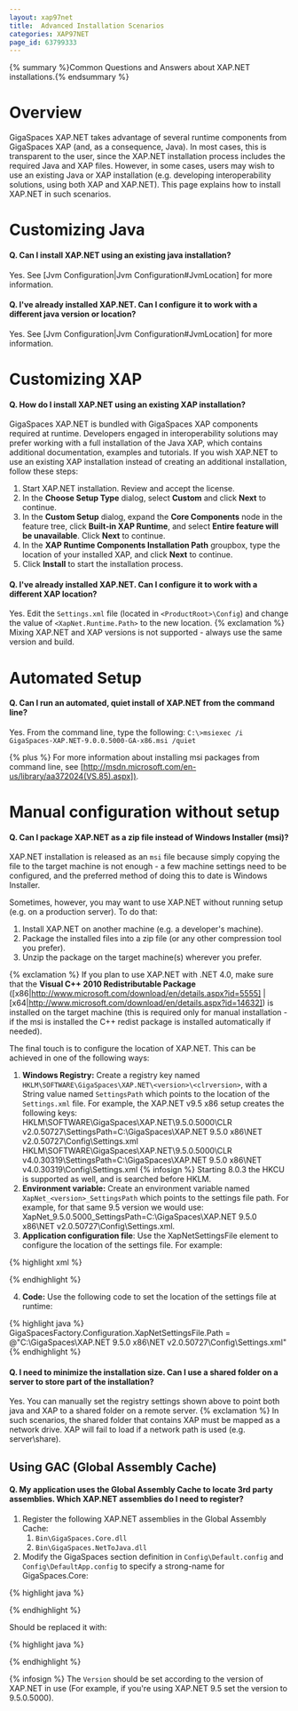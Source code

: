 ```yaml
---
layout: xap97net
title:  Advanced Installation Scenarios
categories: XAP97NET
page_id: 63799333
---
```



{% summary %}Common Questions and Answers about XAP.NET installations.{% endsummary %}


# Overview

GigaSpaces XAP.NET takes advantage of several runtime components from GigaSpaces XAP (and, as a consequence, Java). In most cases, this is transparent to the user, since the XAP.NET installation process includes the required Java and XAP files. However, in some cases, users may wish to use an existing Java or XAP installation (e.g. developing interoperability solutions, using both XAP and XAP.NET). This page explains how to install XAP.NET in such scenarios.

# Customizing Java

#### Q. Can I install XAP.NET using an existing java installation?

Yes. See [Jvm Configuration|Jvm Configuration#JvmLocation] for more information.

#### Q. I've already installed XAP.NET. Can I configure it to work with a different java version or location?

Yes. See [Jvm Configuration|Jvm Configuration#JvmLocation] for more information.

# Customizing XAP

#### Q. How do I install XAP.NET using an existing XAP installation?

GigaSpaces XAP.NET is bundled with GigaSpaces XAP components required at runtime. Developers engaged in interoperability solutions may prefer working with a full installation of the Java XAP, which contains additional documentation, examples and tutorials.
If you wish XAP.NET to use an existing XAP installation instead of creating an additional installation, follow these steps:

1. Start XAP.NET installation. Review and accept the license.
2. In the **Choose Setup Type** dialog, select **Custom** and click **Next** to continue.
3. In the **Custom Setup** dialog, expand the **Core Components** node in the feature tree, click **Built-in XAP Runtime**, and select **Entire feature will be unavailable**. Click **Next** to continue.
4. In the **XAP Runtime Components Installation Path** groupbox, type the location of your installed XAP, and click **Next** to continue.
5. Click **Install** to start the installation process.

#### Q. I've already installed XAP.NET. Can I configure it to work with a different XAP location?

Yes. Edit the `Settings.xml` file (located in `<ProductRoot>\Config`) and change the value of `<XapNet.Runtime.Path>` to the new location.
{% exclamation %} Mixing XAP.NET and XAP versions is not supported - always use the same version and build.

# Automated Setup

#### Q. Can I run an automated, quiet install of XAP.NET from the command line?

Yes. From the command line, type the following:
`C:\>msiexec /i GigaSpaces-XAP.NET-9.0.0.5000-GA-x86.msi /quiet`

{% plus %} For more information about installing msi packages from command line, see [http://msdn.microsoft.com/en-us/library/aa372024(VS.85).aspx]).

# Manual configuration without setup

#### Q. Can I package XAP.NET as a zip file instead of Windows Installer (msi)?

XAP.NET installation is released as an `msi` file because simply copying the file to the target machine is not enough - a few machine settings need to be configured, and the preferred method of doing this to date is Windows Installer.

Sometimes, however, you may want to use XAP.NET without running setup (e.g. on a production server).
To do that:
1. Install XAP.NET on another machine (e.g. a developer's machine).
2. Package the installed files into a zip file (or any other compression tool you prefer).
3. Unzip the package on the target machine(s) wherever you prefer.

{% exclamation %} If you plan to use XAP.NET with .NET 4.0, make sure that the **Visual C++ 2010 Redistributable Package** ([x86|http://www.microsoft.com/download/en/details.aspx?id=5555] | [x64|http://www.microsoft.com/download/en/details.aspx?id=14632]) is installed on the target machine (this is required only for manual installation - if the msi is installed the C++ redist package is installed automatically if needed).

The final touch is to configure the location of XAP.NET. This can be achieved in one of the following ways:
1. **Windows Registry:** Create a registry key named `HKLM\SOFTWARE\GigaSpaces\XAP.NET\<version>\<clrversion>`, with a String value named `SettingsPath` which points to the location of the `Settings.xml` file. For example, the XAP.NET v9.5 x86 setup creates the following keys:
HKLM\SOFTWARE\GigaSpaces\XAP.NET\9.5.0.5000\CLR v2.0.50727\SettingsPath=C:\GigaSpaces\XAP.NET 9.5.0 x86\NET v2.0.50727\Config\Settings.xml
HKLM\SOFTWARE\GigaSpaces\XAP.NET\9.5.0.5000\CLR v4.0.30319\SettingsPath=C:\GigaSpaces\XAP.NET 9.5.0 x86\NET v4.0.30319\Config\Settings.xml
{% infosign %} Starting 8.0.3 the HKCU is supported as well, and is searched before HKLM.
2. **Environment variable:** Create an environment variable named `XapNet_<version>_SettingsPath` which points to the settings file path. For example, for that same 9.5 version we would use:
XapNet_9.5.0.5000_SettingsPath=C:\GigaSpaces\XAP.NET 9.5.0 x86\NET v2.0.50727\Config\Settings.xml.
3. **Application configuration file**: Use the XapNetSettingsFile element to configure the location of the settings file. For example:

{% highlight xml %}
<configuration>
    <configSections>
        <section name="GigaSpaces" type="GigaSpaces.Core.Configuration.GigaSpacesCoreConfiguration, GigaSpaces.Core"/>
    </configSections>
    <GigaSpaces>
        <XapNetSettingsFile Path="C:\GigaSpaces\XAP.NET 9.5.0 x86\NET v2.0.50727\Config\Settings.xml"/>
    </GigaSpaces>
</configuration>
{% endhighlight %}

4. **Code:** Use the following code to set the location of the settings file at runtime:

{% highlight java %}
    GigaSpacesFactory.Configuration.XapNetSettingsFile.Path = @"C:\GigaSpaces\XAP.NET 9.5.0 x86\NET v2.0.50727\Config\Settings.xml"
{% endhighlight %}


#### Q. I need to minimize the installation size. Can I use a shared folder on a server to store part of the installation?

Yes. You can manually set the registry settings shown above to point both java and XAP to a shared folder on a remote server.
{% exclamation %} In such scenarios, the shared folder that contains XAP must be mapped as a network drive. XAP will fail to load if a network path is used (e.g. server\share).

# Using GAC (Global Assembly Cache)

#### Q. My application uses the Global Assembly Cache to locate 3rd party assemblies. Which XAP.NET assemblies do I need to register?

1. Register the following XAP.NET assemblies in the Global Assembly Cache:
    1. `Bin\GigaSpaces.Core.dll`
    2. `Bin\GigaSpaces.NetToJava.dll`
2. Modify the GigaSpaces section definition in `Config\Default.config` and `Config\DefaultApp.config` to specify a strong-name for GigaSpaces.Core:

{% highlight java %}
<section name="GigaSpaces" type="GigaSpaces.Core.Configuration.GigaSpacesCoreConfiguration, GigaSpaces.Core"/>
{% endhighlight %}

Should be replaced it with:

{% highlight java %}
<section name="GigaSpaces" type="GigaSpaces.Core.Configuration.GigaSpacesCoreConfiguration, GigaSpaces.Core, Version=9.5.0.5000, Culture=neutral, PublicKeyToken=94297b57ee0e4ad5"/>
{% endhighlight %}

{% infosign %} The `Version` should be set according to the version of XAP.NET in use (For example, if you're using XAP.NET 9.5 set the version to 9.5.0.5000).
